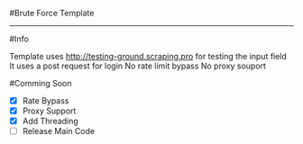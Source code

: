 #Brute Force Template

----------------------------------------------------------------------------------

#Info

Template uses http://testing-ground.scraping.pro for testing the input field
It uses a post request for login
No rate limit bypass
No proxy souport


#Comming Soon

- [x] Rate Bypass
- [x] Proxy Support
- [x] Add Threading
- [ ] Release Main Code
